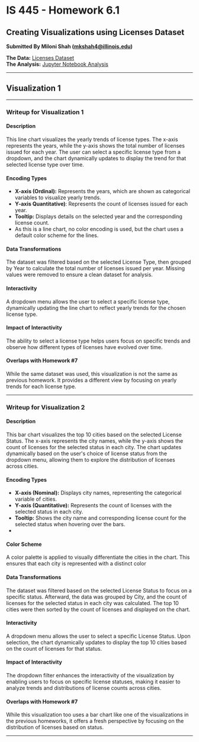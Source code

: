 
# IS 445 - Homework 6.1
## Creating Visualizations using Licenses Dataset

**Submitted By Miloni Shah (mkshah4@illinois.edu)**

**The Data:** [Licenses Dataset](https://github.com/UIUC-iSchool-DataViz/is445_data/raw/main/licenses_fall2022.csv)  
**The Analysis:** [Jupyter Notebook Analysis](https://github.com/Shah-Miloni/is-445-Homework6.1/blob/main/Workbook.ipynb)

---

## Visualization 1

<div id="chart1-container"></div>

<script src="https://cdn.jsdelivr.net/npm/vega@5"></script>
<script src="https://cdn.jsdelivr.net/npm/vega-lite@5"></script>
<script src="https://cdn.jsdelivr.net/npm/vega-embed@6"></script>

<script>
  vegaEmbed('#chart1-container', 'chart1.json').catch(console.error);
</script>

---

### **Writeup for Visualization 1**

#### Description  
This line chart visualizes the yearly trends of license types. The x-axis represents the years, while the y-axis shows the total number of licenses issued for each year. The user can select a specific license type from a dropdown, and the chart dynamically updates to display the trend for that selected license type over time.
#### Encoding Types  
- **X-axis (Ordinal):** Represents the years, which are shown as categorical variables to visualize yearly trends.
- **Y-axis Quantitative)**: Represents the count of licenses issued for each year.
- **Tooltip:** Displays details on the selected year and the corresponding license count.
- As this is a line chart, no color encoding is used, but the chart uses a default color scheme for the lines.  

#### Data Transformations  
The dataset was filtered based on the selected License Type, then grouped by Year to calculate the total number of licenses issued per year. Missing values were removed to ensure a clean dataset for analysis.

#### Interactivity  
A dropdown menu allows the user to select a specific license type, dynamically updating the line chart to reflect yearly trends for the chosen license type.

#### Impact of Interactivity  
The ability to select a license type helps users focus on specific trends and observe how different types of licenses have evolved over time.

#### Overlaps with Homework #7
While the same dataset was used, this visualization is not the same as previous homework. It provides a different view by focusing on yearly trends for each license type.

<div id="chart2-container"></div>
<script src="https://cdn.jsdelivr.net/npm/vega@5"></script>
<script src="https://cdn.jsdelivr.net/npm/vega-lite@5"></script>
<script src="https://cdn.jsdelivr.net/npm/vega-embed@6"></script>


<script>
  vegaEmbed('#chart2-container', 'chart2.json').catch(console.error);
</script>

---

### **Writeup for Visualization 2**

#### Description  
This bar chart visualizes the top 10 cities based on the selected License Status. The x-axis represents the city names, while the y-axis shows the count of licenses for the selected status in each city. The chart updates dynamically based on the user's choice of license status from the dropdown menu, allowing them to explore the distribution of licenses across cities.
#### Encoding Types  
- **X-axis (Nominal):** Displays city names, representing the categorical variable of cities.
- **Y-axis (Quantitative):** Represents the count of licenses with the selected status in each city.
- **Tooltip:** Shows the city name and corresponding license count for the selected status when hovering over the bars.
- 
#### Color Scheme  
A color palette is applied to visually differentiate the cities in the chart. This ensures that each city is represented with a distinct color

#### Data Transformations  
The dataset was filtered based on the selected License Status to focus on a specific status. Afterward, the data was grouped by City, and the count of licenses for the selected status in each city was calculated. The top 10 cities were then sorted by the count of licenses and displayed on the chart.

#### Interactivity  
A dropdown menu allows the user to select a specific License Status. Upon selection, the chart dynamically updates to display the top 10 cities based on the count of licenses for that status.

#### Impact of Interactivity  
The dropdown filter enhances the interactivity of the visualization by enabling users to focus on specific license statuses, making it easier to analyze trends and distributions of license counts across cities.

#### Overlaps with Homework #7
While this visualization too uses a bar chart like one of the visualizations in the previous homeworks, it offers a fresh perspective by focusing on the distribution of licenses based on status.

---
